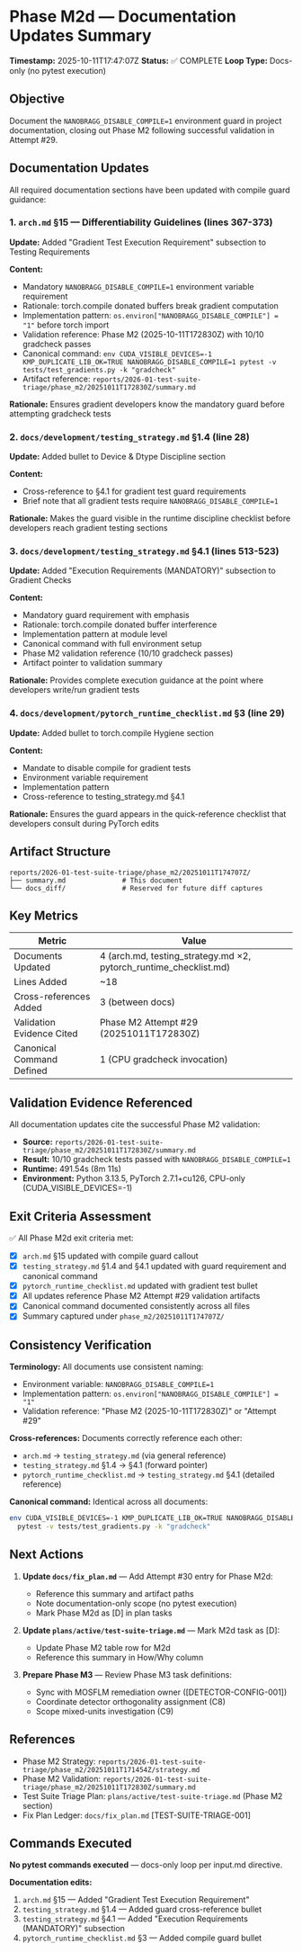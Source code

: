 # Phase M2d — Documentation Updates Summary

**Timestamp:** 2025-10-11T17:47:07Z
**Status:** ✅ COMPLETE
**Loop Type:** Docs-only (no pytest execution)

## Objective

Document the `NANOBRAGG_DISABLE_COMPILE=1` environment guard in project documentation, closing out Phase M2 following successful validation in Attempt #29.

## Documentation Updates

All required documentation sections have been updated with compile guard guidance:

### 1. `arch.md` §15 — Differentiability Guidelines (lines 367-373)

**Update:** Added "Gradient Test Execution Requirement" subsection to Testing Requirements

**Content:**
- Mandatory `NANOBRAGG_DISABLE_COMPILE=1` environment variable requirement
- Rationale: torch.compile donated buffers break gradient computation
- Implementation pattern: `os.environ["NANOBRAGG_DISABLE_COMPILE"] = "1"` before torch import
- Validation reference: Phase M2 (2025-10-11T172830Z) with 10/10 gradcheck passes
- Canonical command: `env CUDA_VISIBLE_DEVICES=-1 KMP_DUPLICATE_LIB_OK=TRUE NANOBRAGG_DISABLE_COMPILE=1 pytest -v tests/test_gradients.py -k "gradcheck"`
- Artifact reference: `reports/2026-01-test-suite-triage/phase_m2/20251011T172830Z/summary.md`

**Rationale:** Ensures gradient developers know the mandatory guard before attempting gradcheck tests

### 2. `docs/development/testing_strategy.md` §1.4 (line 28)

**Update:** Added bullet to Device & Dtype Discipline section

**Content:**
- Cross-reference to §4.1 for gradient test guard requirements
- Brief note that all gradient tests require `NANOBRAGG_DISABLE_COMPILE=1`

**Rationale:** Makes the guard visible in the runtime discipline checklist before developers reach gradient testing sections

### 3. `docs/development/testing_strategy.md` §4.1 (lines 513-523)

**Update:** Added "Execution Requirements (MANDATORY)" subsection to Gradient Checks

**Content:**
- Mandatory guard requirement with emphasis
- Rationale: torch.compile donated buffer interference
- Implementation pattern at module level
- Canonical command with full environment setup
- Phase M2 validation reference (10/10 gradcheck passes)
- Artifact pointer to validation summary

**Rationale:** Provides complete execution guidance at the point where developers write/run gradient tests

### 4. `docs/development/pytorch_runtime_checklist.md` §3 (line 29)

**Update:** Added bullet to torch.compile Hygiene section

**Content:**
- Mandate to disable compile for gradient tests
- Environment variable requirement
- Implementation pattern
- Cross-reference to testing_strategy.md §4.1

**Rationale:** Ensures the guard appears in the quick-reference checklist that developers consult during PyTorch edits

## Artifact Structure

```
reports/2026-01-test-suite-triage/phase_m2/20251011T174707Z/
├── summary.md              # This document
└── docs_diff/              # Reserved for future diff captures
```

## Key Metrics

| Metric | Value |
|--------|-------|
| Documents Updated | 4 (arch.md, testing_strategy.md ×2, pytorch_runtime_checklist.md) |
| Lines Added | ~18 |
| Cross-references Added | 3 (between docs) |
| Validation Evidence Cited | Phase M2 Attempt #29 (20251011T172830Z) |
| Canonical Command Defined | 1 (CPU gradcheck invocation) |

## Validation Evidence Referenced

All documentation updates cite the successful Phase M2 validation:
- **Source:** `reports/2026-01-test-suite-triage/phase_m2/20251011T172830Z/summary.md`
- **Result:** 10/10 gradcheck tests passed with `NANOBRAGG_DISABLE_COMPILE=1`
- **Runtime:** 491.54s (8m 11s)
- **Environment:** Python 3.13.5, PyTorch 2.7.1+cu126, CPU-only (CUDA_VISIBLE_DEVICES=-1)

## Exit Criteria Assessment

✅ All Phase M2d exit criteria met:
- [x] `arch.md` §15 updated with compile guard callout
- [x] `testing_strategy.md` §1.4 and §4.1 updated with guard requirement and canonical command
- [x] `pytorch_runtime_checklist.md` updated with gradient test bullet
- [x] All updates reference Phase M2 Attempt #29 validation artifacts
- [x] Canonical command documented consistently across all files
- [x] Summary captured under `phase_m2/20251011T174707Z/`

## Consistency Verification

**Terminology:** All documents use consistent naming:
- Environment variable: `NANOBRAGG_DISABLE_COMPILE=1`
- Implementation pattern: `os.environ["NANOBRAGG_DISABLE_COMPILE"] = "1"`
- Validation reference: "Phase M2 (2025-10-11T172830Z)" or "Attempt #29"

**Cross-references:** Documents correctly reference each other:
- `arch.md` → `testing_strategy.md` (via general reference)
- `testing_strategy.md` §1.4 → §4.1 (forward pointer)
- `pytorch_runtime_checklist.md` → `testing_strategy.md` §4.1 (detailed reference)

**Canonical command:** Identical across all documents:
```bash
env CUDA_VISIBLE_DEVICES=-1 KMP_DUPLICATE_LIB_OK=TRUE NANOBRAGG_DISABLE_COMPILE=1 \
  pytest -v tests/test_gradients.py -k "gradcheck"
```

## Next Actions

1. **Update `docs/fix_plan.md`** — Add Attempt #30 entry for Phase M2d:
   - Reference this summary and artifact paths
   - Note documentation-only scope (no pytest execution)
   - Mark Phase M2d as [D] in plan tasks

2. **Update `plans/active/test-suite-triage.md`** — Mark M2d task as [D]:
   - Update Phase M2 table row for M2d
   - Reference this summary in How/Why column

3. **Prepare Phase M3** — Review Phase M3 task definitions:
   - Sync with MOSFLM remediation owner ([DETECTOR-CONFIG-001])
   - Coordinate detector orthogonality assignment (C8)
   - Scope mixed-units investigation (C9)

## References

- Phase M2 Strategy: `reports/2026-01-test-suite-triage/phase_m2/20251011T171454Z/strategy.md`
- Phase M2 Validation: `reports/2026-01-test-suite-triage/phase_m2/20251011T172830Z/summary.md`
- Test Suite Triage Plan: `plans/active/test-suite-triage.md` (Phase M2 section)
- Fix Plan Ledger: `docs/fix_plan.md` [TEST-SUITE-TRIAGE-001]

## Commands Executed

**No pytest commands executed** — docs-only loop per input.md directive.

**Documentation edits:**
1. `arch.md` §15 — Added "Gradient Test Execution Requirement"
2. `testing_strategy.md` §1.4 — Added guard cross-reference bullet
3. `testing_strategy.md` §4.1 — Added "Execution Requirements (MANDATORY)" subsection
4. `pytorch_runtime_checklist.md` §3 — Added compile guard bullet
